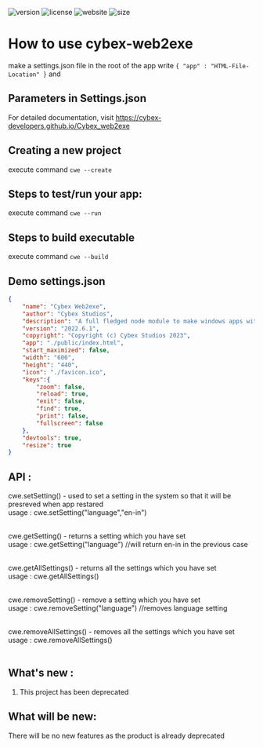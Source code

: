 ![version](https://img.shields.io/badge/release-2022.6.0-blue)
![license](https://img.shields.io/badge/license-MIT-orange)
![website](https://img.shields.io/badge/website-https%3A%2F%2Fcybex--developers.github.io%2FCybex__web2exe-blueviolet)
![size](https://img.shields.io/badge/executable%20size-30mb%20uncompressed-%2308f)

# How to use cybex-web2exe

make a settings.json file in the root of the app
write `{ "app" : "HTML-File-Location" }` and

## Parameters in Settings.json
For detailed documentation, visit https://cybex-developers.github.io/Cybex_web2exe

## Creating a new project
execute command ```cwe --create```

## Steps to test/run your app:
execute command ```cwe --run```

## Steps to build executable
execute command ```cwe --build```

## Demo settings.json
```JSON
{
    "name": "Cybex Web2exe",
    "author": "Cybex Studios",
    "description": "A full fledged node module to make windows apps with web technologies like HTML, CSS, Javascript etc.",
    "version": "2022.6.1",
    "copyright": "Copyright (c) Cybex Studios 2023",
    "app": "./public/index.html",
    "start_maximized": false,
    "width": "600",
    "height": "440",
    "icon": "./favicon.ico",
    "keys":{
        "zoom": false,
        "reload": true,
        "exit": false,
        "find": true,
        "print": false,
        "fullscreen": false
    },
    "devtools": true,
    "resize": true
}
```

## API :
cwe.setSetting() - used to set a setting in the system so that it will be presreved when app restared <br>
usage : cwe.setSetting("language","en-in") <br><br>

cwe.getSetting() - returns a setting which you have set <br>
usage : cwe.getSetting("language")  //will return en-in in the previous case <br><br>

cwe.getAllSettings() - returns all the settings which you have set <br>
usage : cwe.getAllSettings() <br><br>

cwe.removeSetting() - remove a setting which you have set <br>
usage : cwe.removeSetting("language")  //removes language setting<br><br>

cwe.removeAllSettings() - removes all the settings which you have set <br>
usage : cwe.removeAllSettings() <br><br>


## What's new :
1. This project has been deprecated

## What will be new:
There will be no new features as the product is already deprecated